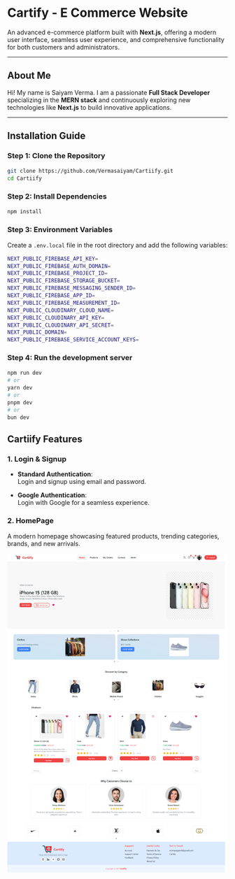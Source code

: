 # Cartify - E Commerce Website 

An advanced e-commerce platform built with **Next.js**, offering a modern user interface, seamless user experience, and comprehensive functionality for both customers and administrators.

---

## About Me

Hi! My name is Saiyam Verma. I am a passionate **Full Stack Developer** specializing in the **MERN stack** and continuously exploring new technologies like **Next.js** to build innovative applications.

---

## Installation Guide

### Step 1: Clone the Repository

```bash
git clone https://github.com/Vermasaiyam/Cartiify.git
cd Cartiify
```

### Step 2: Install Dependencies

```bash
npm install
```

### Step 3: Environment Variables

Create a `.env.local` file in the root directory and add the following variables:
```bash
NEXT_PUBLIC_FIREBASE_API_KEY=
NEXT_PUBLIC_FIREBASE_AUTH_DOMAIN=
NEXT_PUBLIC_FIREBASE_PROJECT_ID=
NEXT_PUBLIC_FIREBASE_STORAGE_BUCKET=
NEXT_PUBLIC_FIREBASE_MESSAGING_SENDER_ID=
NEXT_PUBLIC_FIREBASE_APP_ID=
NEXT_PUBLIC_FIREBASE_MEASUREMENT_ID=
NEXT_PUBLIC_CLOUDINARY_CLOUD_NAME=
NEXT_PUBLIC_CLOUDINARY_API_KEY=
NEXT_PUBLIC_CLOUDINARY_API_SECRET=
NEXT_PUBLIC_DOMAIN=
NEXT_PUBLIC_FIREBASE_SERVICE_ACCOUNT_KEYS=
```

### Step 4: Run the development server

```bash
npm run dev
# or
yarn dev
# or
pnpm dev
# or
bun dev
```

## Cartiify Features

### 1. Login & Signup

- **Standard Authentication**:  
  Login and signup using email and password.

- **Google Authentication**:  
  Login with Google for a seamless experience.
  
### 2. HomePage

A modern homepage showcasing featured products, trending categories, brands, and new arrivals.

![Cartiify](./public/Readme/homepage.png)

